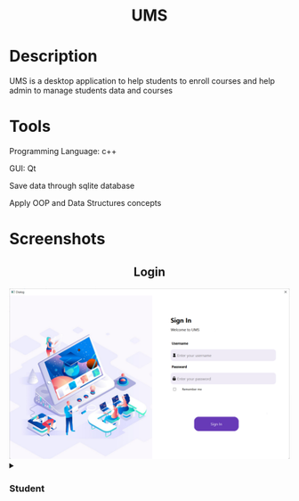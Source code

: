 <h1 align="center">UMS</h1>


<h1>Description</h1>
<p align="left">UMS is a desktop application to help students to enroll courses and help admin to manage students data and courses</p>


<h1>Tools</h1>
<p>Programming Language: c++</p>
<p>GUI: Qt</p>
<p>Save data through sqlite database</p>
<p>Apply OOP and Data Structures concepts</p>


<h1>Screenshots</h1>
<h2 align="center">Login</h2>
<img src="https://raw.githubusercontent.com/AhmedEsmail8/UMS/main/screen%20shots/Login.png"/>
<details>
  <summary><h3>Student</h3></summary>
  <ul>
    <ul>
      <h2 align="center">Student Home</h2>
      <img src="https://github.com/AhmedEsmail8/UMS/blob/main/screen%20shots/Student_Home.png?raw=true"/>
    </ul>
    <ul>
      <h2 align="center">Student Home</h2>
      <img src="https://github.com/AhmedEsmail8/UMS/blob/main/screen%20shots/Student_Home.png?raw=true"/>
    </ul>
    <ull>
      <h2 align="center">Current Courses</h2>
      <img src="https://github.com/AhmedEsmail8/UMS/blob/main/screen%20shots/Current_Courses.png?raw=true">
    </ul>
    <ul>
      <h2 align="center">Finished Courses</h2>
      <img src="https://github.com/AhmedEsmail8/UMS/blob/main/screen%20shots/Finished_Courses.png?raw=true"/>
   </ul>
    <ul>
      <h2 align="center">Register Course</h2>
      <img src="https://github.com/AhmedEsmail8/UMS/blob/main/screen%20shots/Register_Course.png?raw=true"/>
    </ul>
  </ul>
</details>



